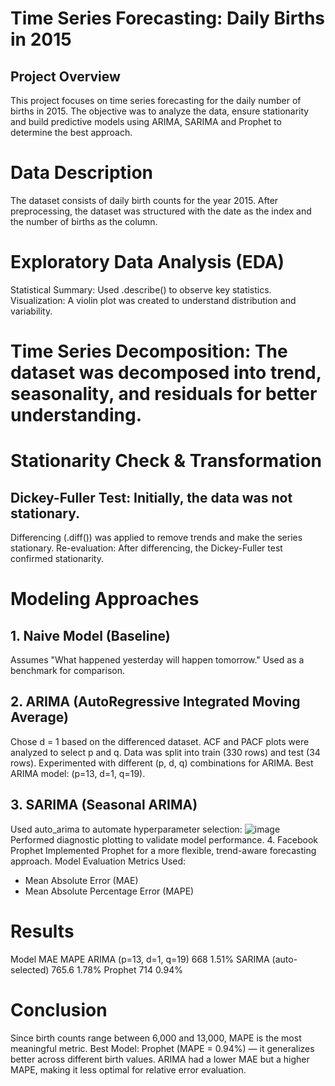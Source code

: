 # Time Series Forecasting: Daily Births in 2015
## Project Overview
This project focuses on time series forecasting for the daily number of births in 2015. The objective was to analyze the data, ensure stationarity and build predictive models using ARIMA, SARIMA and Prophet to determine the best approach.

# Data Description
The dataset consists of daily birth counts for the year 2015.
After preprocessing, the dataset was structured with the date as the index and the number of births as the column.
# Exploratory Data Analysis (EDA)
Statistical Summary: Used .describe() to observe key statistics.
Visualization: A violin plot was created to understand distribution and variability.
# Time Series Decomposition: The dataset was decomposed into trend, seasonality, and residuals for better understanding.
# Stationarity Check & Transformation
## Dickey-Fuller Test: Initially, the data was not stationary.
Differencing (.diff()) was applied to remove trends and make the series stationary.
Re-evaluation: After differencing, the Dickey-Fuller test confirmed stationarity.
# Modeling Approaches
## 1. Naive Model (Baseline)
Assumes "What happened yesterday will happen tomorrow."
Used as a benchmark for comparison.
## 2. ARIMA (AutoRegressive Integrated Moving Average)
Chose d = 1 based on the differenced dataset.
ACF and PACF plots were analyzed to select p and q.
Data was split into train (330 rows) and test (34 rows).
Experimented with different (p, d, q) combinations for ARIMA.
Best ARIMA model: (p=13, d=1, q=19).
## 3. SARIMA (Seasonal ARIMA)
Used auto_arima to automate hyperparameter selection:
![image](https://github.com/user-attachments/assets/99cd4419-a101-4108-bfbe-79a163a90308)
Performed diagnostic plotting to validate model performance.
4. Facebook Prophet
Implemented Prophet for a more flexible, trend-aware forecasting approach.
Model Evaluation
Metrics Used:

- Mean Absolute Error (MAE)
- Mean Absolute Percentage Error (MAPE)
# Results
Model	MAE	MAPE
ARIMA (p=13, d=1, q=19)	668	1.51%
SARIMA (auto-selected)	765.6	1.78%
Prophet	714	0.94%
# Conclusion
Since birth counts range between 6,000 and 13,000, MAPE is the most meaningful metric.
Best Model: Prophet (MAPE = 0.94%) — it generalizes better across different birth values.
ARIMA had a lower MAE but a higher MAPE, making it less optimal for relative error evaluation.

